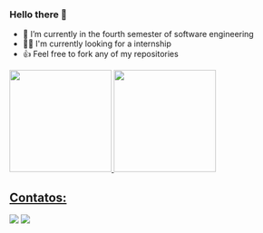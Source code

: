 ### Hello there 👋
- 🌱 I’m currently in the fourth semester of software engineering
- 🧑‍💼 I'm currently looking for a internship
- 👍 Feel free to fork any of my repositories

<div>
<a href="https://github.com/furlanets">
<img loading="lazy" height="180em" src="https://github-readme-stats.vercel.app/api/top-langs/?username=furlanets&layout=compact&langs_count=7&theme=dracula"/>
<img loading="lazy" height="180em" src="https://github-readme-stats.vercel.app/api?username=furlanets&show_icons=true&theme=dracula&include_all_commits=true&count_private=true"/>
</div>

## Contatos:
<div>
<a href = "mailto:fernandofc9240@gmail.com"><img loading="lazy" src="https://img.shields.io/badge/Gmail-D14836?style=for-the-badge&logo=gmail&logoColor=white" target="_blank"></a>
<a href="www.linkedin.com/in/fernandofurlanetto" target="_blank"><img loading="lazy" src="https://img.shields.io/badge/-LinkedIn-%230077B5?style=for-the-badge&logo=linkedin&logoColor=white" target="_blank"></a>   
</div>
